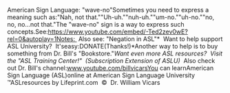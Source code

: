 American Sign Language: 
		"wave-no"Sometimes you need to express a meaning such as:"Nah, not that.""Uh-uh.""nuh-uh.""um-no.""uh-no.""no, no, no...not that."The "wave-no" sign is a way to express such concepts.See:https://www.youtube.com/embed/-Ted2zev0wE?rel=0&autoplay=1Notes:  Also see: "Negation in ASL"* 
Want to help support ASL University?  It'seasy:DONATE(Thanks!)*Another way to help is to buy something from Dr. Bill's "Bookstore."*Want even more ASL resources?  Visit the "ASL Training Center!"  (Subscription 
Extension of ASLU)*  Also check out Dr. Bill's channel:www.youtube.com/billvicarsYou can learnAmerican Sign Language (ASL)online at American Sign Language University ™ASLresources by Lifeprint.com  ©  Dr. William Vicars